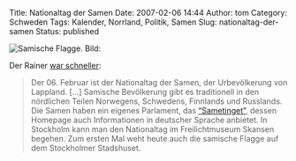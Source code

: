 Title: Nationaltag der Samen
Date: 2007-02-06 14:44
Author: tom
Category: Schweden
Tags: Kalender, Norrland, Politik, Samen
Slug: nationaltag-der-samen
Status: published

![Samische Flagge.
Bild:](http://www.fiket.de/pic/samernas_flagga.png "Samische Flagge. Bild: http://sv.wikipedia.org/wiki/Bild:Sami_flag.svg")

Der Rainer [war
schneller](http://rainersblogg.blogspot.com/2007/02/nationaltag-der-samen.html):

> Der 06. Februar ist der Nationaltag der Samen, der Urbevölkerung von
> Lappland. [...] Samische Bevölkerung gibt es traditionell in den
> nördlichen Teilen Norwegens, Schwedens, Finnlands und Russlands. Die
> Samen haben ein eigenes Parlament, das
> [“Sametinget”](http://www.sametinget.se/sametinget/view.cfm?oid=1820),
> dessen Homepage auch Informationen in deutscher Sprache anbietet. In
> Stockholm kann man den Nationaltag im Freilichtmuseum Skansen begehen.
> Zum ersten Mal weht heute auch die samische Flagge auf dem Stockholmer
> Stadshuset.

